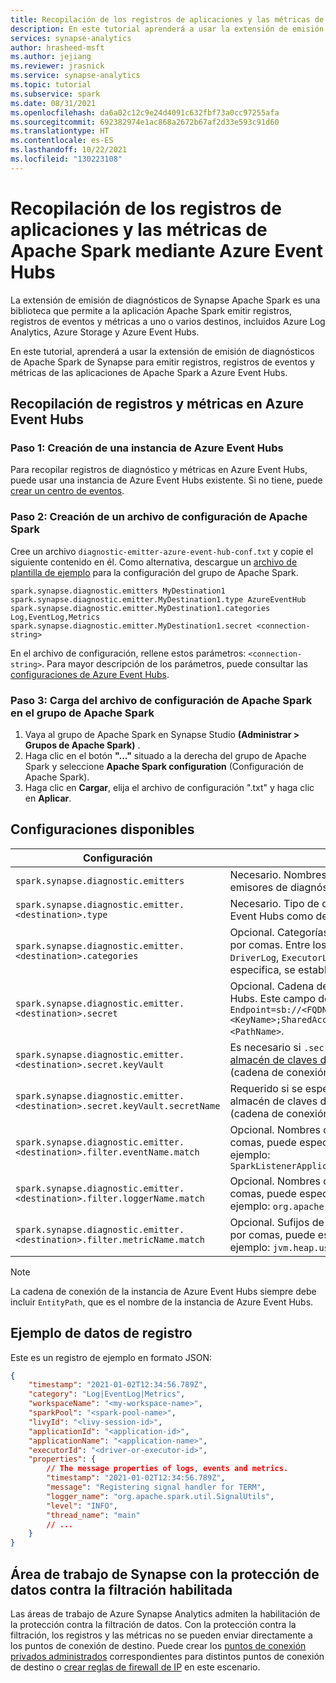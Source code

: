 ```yaml
---
title: Recopilación de los registros de aplicaciones y las métricas de Apache Spark mediante Azure Event Hubs
description: En este tutorial aprenderá a usar la extensión de emisión de diagnósticos de Synapse Apache Spark para emitir registros, registros de eventos y métricas de las aplicaciones Apache Spark a Azure Event Hubs.
services: synapse-analytics
author: hrasheed-msft
ms.author: jejiang
ms.reviewer: jrasnick
ms.service: synapse-analytics
ms.topic: tutorial
ms.subservice: spark
ms.date: 08/31/2021
ms.openlocfilehash: da6a02c12c9e24d4091c632fbf73a0cc97255afa
ms.sourcegitcommit: 692382974e1ac868a2672b67af2d33e593c91d60
ms.translationtype: HT
ms.contentlocale: es-ES
ms.lasthandoff: 10/22/2021
ms.locfileid: "130223108"
---
```

# <a name="collect-your-apache-spark-applications-logs-and-metrics-using-azure-event-hubs"></a>Recopilación de los registros de aplicaciones y las métricas de Apache Spark mediante Azure Event Hubs 

La extensión de emisión de diagnósticos de Synapse Apache Spark es una biblioteca que permite a la aplicación Apache Spark emitir registros, registros de eventos y métricas a uno o varios destinos, incluidos Azure Log Analytics, Azure Storage y Azure Event Hubs. 

En este tutorial, aprenderá a usar la extensión de emisión de diagnósticos de Apache Spark de Synapse para emitir registros, registros de eventos y métricas de las aplicaciones de Apache Spark a Azure Event Hubs.

## <a name="collect-logs-and-metrics-to-azure-event-hubs"></a>Recopilación de registros y métricas en Azure Event Hubs

### <a name="step-1-create-an-azure-event-hub-instance"></a>Paso 1: Creación de una instancia de Azure Event Hubs

Para recopilar registros de diagnóstico y métricas en Azure Event Hubs, puede usar una instancia de Azure Event Hubs existente.
Si no tiene, puede [crear un centro de eventos](../../event-hubs/event-hubs-create.md).

### <a name="step-2-create-an-apache-spark-configuration-file"></a>Paso 2: Creación de un archivo de configuración de Apache Spark

Cree un archivo `diagnostic-emitter-azure-event-hub-conf.txt` y copie el siguiente contenido en él. Como alternativa, descargue un [archivo de plantilla de ejemplo](https://go.microsoft.com/fwlink/?linkid=2169375) para la configuración del grupo de Apache Spark.

```
spark.synapse.diagnostic.emitters MyDestination1
spark.synapse.diagnostic.emitter.MyDestination1.type AzureEventHub
spark.synapse.diagnostic.emitter.MyDestination1.categories Log,EventLog,Metrics
spark.synapse.diagnostic.emitter.MyDestination1.secret <connection-string>
```

En el archivo de configuración, rellene estos parámetros: `<connection-string>`.
Para mayor descripción de los parámetros, puede consultar las [configuraciones de Azure Event Hubs](#available-configurations).

### <a name="step-3-upload-the-apache-spark-configuration-file-to-apache-spark-pool"></a>Paso 3: Carga del archivo de configuración de Apache Spark en el grupo de Apache Spark

1. Vaya al grupo de Apache Spark en Synapse Studio **(Administrar > Grupos de Apache Spark)** .
2. Haga clic en el botón **"..."** situado a la derecha del grupo de Apache Spark y seleccione **Apache Spark configuration** (Configuración de Apache Spark).
3. Haga clic en **Cargar**, elija el archivo de configuración ".txt" y haga clic en **Aplicar**.

## <a name="available-configurations"></a>Configuraciones disponibles

| Configuración                                                               | Descripción                                                                                                                                                                                          |
| --------------------------------------------------------------------------- | ---------------------------------------------------------------------------------------------------------------------------------------------------------------------------------------------------- |
| `spark.synapse.diagnostic.emitters`                                         | Necesario. Nombres de destino separados por comas de emisores de diagnósticos.                                                                                                                              |
| `spark.synapse.diagnostic.emitter.<destination>.type`                       | Necesario. Tipo de destino integrado. Para habilitar Azure Event Hubs como destino, el valor debe ser `AzureEventHub`.                                                                                    |
| `spark.synapse.diagnostic.emitter.<destination>.categories`                 | Opcional. Categorías de registro seleccionadas separadas por comas. Entre los valores disponibles se incluyen: `DriverLog`, `ExecutorLog`, `EventLog` y `Metrics`. Si no se especifica, se establece en **todas** categorías.              |
| `spark.synapse.diagnostic.emitter.<destination>.secret`                     | Opcional. Cadena de conexión de la instancia de Azure Event Hubs. Este campo debe coincidir con este patrón `Endpoint=sb://<FQDN>/;SharedAccessKeyName=<KeyName>;SharedAccessKey=<KeyValue>;EntityPath=<PathName>`. |
| `spark.synapse.diagnostic.emitter.<destination>.secret.keyVault`            | Es necesario si `.secret` no se especifica. Nombre del [almacén de claves de Azure](../../key-vault/general/overview.md) donde se almacena el secreto (cadena de conexión).                                                                  |
| `spark.synapse.diagnostic.emitter.<destination>.secret.keyVault.secretName` | Requerido si se especifica `.secret.keyVault`. Nombre del almacén de claves de Azure donde se almacena el secreto (cadena de conexión).                                                                         |
| `spark.synapse.diagnostic.emitter.<destination>.filter.eventName.match`     | Opcional. Nombres de eventos de Spark separados por comas, puede especificar qué eventos se recopilan. Por ejemplo: `SparkListenerApplicationStart,SparkListenerApplicationEnd` |
| `spark.synapse.diagnostic.emitter.<destination>.filter.loggerName.match`    | Opcional. Nombres del registrador log4j separados por comas, puede especificar qué registros se recopilan. Por ejemplo: `org.apache.spark.SparkContext,org.example.Logger` |
| `spark.synapse.diagnostic.emitter.<destination>.filter.metricName.match`    | Opcional. Sufijos de nombre de métrica de Spark separados por comas, puede especificar qué métricas se recopilan. Por ejemplo: `jvm.heap.used` |


> [!NOTE]
>
> La cadena de conexión de la instancia de Azure Event Hubs siempre debe incluir `EntityPath`, que es el nombre de la instancia de Azure Event Hubs.

## <a name="log-data-sample"></a>Ejemplo de datos de registro

Este es un registro de ejemplo en formato JSON:

```json
{
    "timestamp": "2021-01-02T12:34:56.789Z",
    "category": "Log|EventLog|Metrics",
    "workspaceName": "<my-workspace-name>",
    "sparkPool": "<spark-pool-name>",
    "livyId": "<livy-session-id>",
    "applicationId": "<application-id>",
    "applicationName": "<application-name>",
    "executorId": "<driver-or-executor-id>",
    "properties": {
        // The message properties of logs, events and metrics.
        "timestamp": "2021-01-02T12:34:56.789Z",
        "message": "Registering signal handler for TERM",
        "logger_name": "org.apache.spark.util.SignalUtils",
        "level": "INFO",
        "thread_name": "main"
        // ...
    }
}
```

## <a name="synapse-workspace-with-data-exfiltration-protection-enabled"></a>Área de trabajo de Synapse con la protección de datos contra la filtración habilitada

Las áreas de trabajo de Azure Synapse Analytics admiten la habilitación de la protección contra la filtración de datos. Con la protección contra la filtración, los registros y las métricas no se pueden enviar directamente a los puntos de conexión de destino. Puede crear los [puntos de conexión privados administrados](../../synapse-analytics/security/synapse-workspace-managed-private-endpoints.md) correspondientes para distintos puntos de conexión de destino o [crear reglas de firewall de IP](../../synapse-analytics/security/synapse-workspace-ip-firewall.md) en este escenario.




